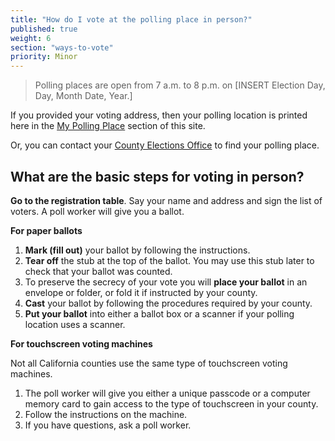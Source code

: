 ```yaml
---
title: "How do I vote at the polling place in person?"
published: true
weight: 6
section: "ways-to-vote"
priority: Minor
---
```




> Polling places are open from 7 a.m. to 8 p.m. on [INSERT Election Day, Day, Month Date, Year.]

If you provided your voting address, then your polling location is printed here in the [My Polling Place](#item-my-polling-place) section of this site. 

Or, you can contact your [County Elections Office](#section-election-office-contact) to find your polling place.  

## What are the basic steps for voting in person?  

**Go to the registration table**. Say your name and address and sign the list of voters. A poll worker will give you a ballot.

**For paper ballots**
1. **Mark (fill out)** your ballot by following the instructions.
2. **Tear off** the stub at the top of the ballot. You may use this stub later to check that your ballot was counted.
3. To preserve the secrecy of your vote you will **place your ballot** in an envelope or folder, or fold it if instructed by your county.
4. **Cast** your ballot by following the procedures required by your county. 
5. **Put your ballot** into either a ballot box or a scanner if your polling location uses a scanner.  

**For touchscreen voting machines**

Not all California counties use the same type of touchscreen voting machines.  
1. The poll worker will give you either a unique passcode or a computer memory card to gain access to the type of touchscreen in your county.
2. Follow the instructions on the machine. 
3. If you have questions, ask a poll worker.
